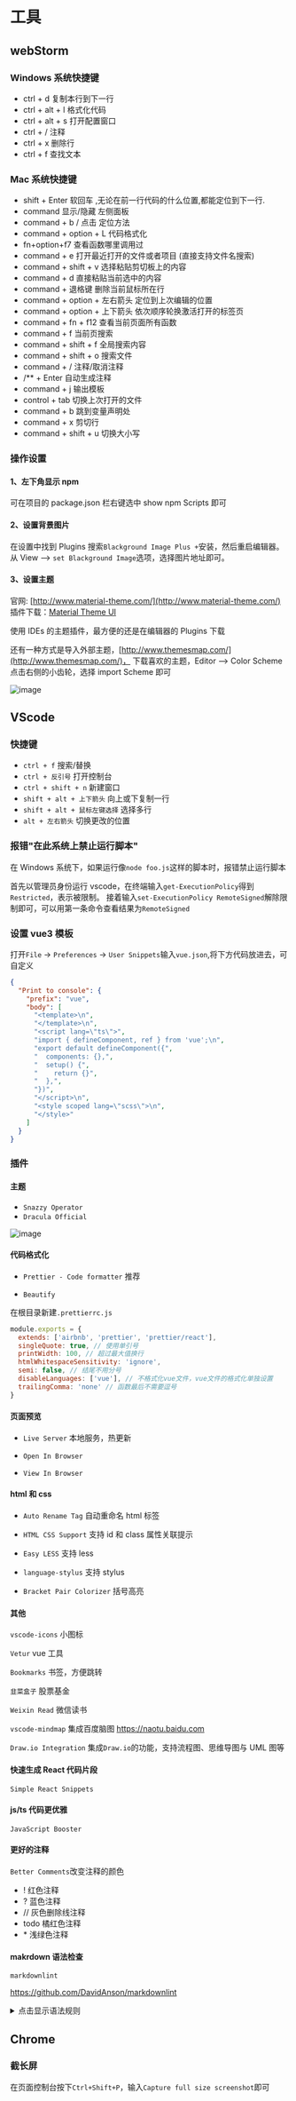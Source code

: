 # 工具

## webStorm

### Windows 系统快捷键

- ctrl + d 复制本行到下一行
- ctrl + alt + l 格式化代码
- ctrl + alt + s 打开配置窗口
- ctrl + / 注释
- ctrl + x 删除行
- ctrl + f 查找文本

### Mac 系统快捷键

- shift + Enter 软回车 ,无论在前一行代码的什么位置,都能定位到下一行.
- command 显示/隐藏 左侧面板
- command + b / 点击 定位方法
- command + option + L 代码格式化
- fn+option+f7 查看函数哪里调用过
- command + e 打开最近打开的文件或者项目 (直接支持文件名搜索)
- command + shift + v 选择粘贴剪切板上的内容
- command + d 直接粘贴当前选中的内容
- command + 退格键 删除当前鼠标所在行
- command + option + 左右箭头 定位到上次编辑的位置
- command + option + 上下箭头 依次顺序轮换激活打开的标签页
- command + fn + f12 查看当前页面所有函数
- command + f 当前页搜索
- command + shift + f 全局搜索内容
- command + shift + o 搜索文件
- command + / 注释/取消注释
- /\*\* + Enter 自动生成注释
- command + j 输出模板
- control + tab 切换上次打开的文件
- command + b 跳到变量声明处
- command + x 剪切行
- command + shift + u 切换大小写

### 操作设置

#### 1、左下角显示 npm

可在项目的 package.json 栏右键选中 show npm Scripts 即可

#### 2、设置背景图片

在设置中找到 Plugins 搜索`Blackground Image Plus +`安装，然后重启编辑器。从 View --> `set Blackground Image`选项，选择图片地址即可。

#### 3、设置主题

官网: [http://www.material-theme.com/](http://www.material-theme.com/)
插件下载：[Material Theme UI](https://plugins.jetbrains.com/plugin/8006-material-theme-ui/)

使用 IDEs 的主题插件，最方便的还是在编辑器的 Plugins 下载

还有一种方式是导入外部主题，[http://www.themesmap.com/](http://www.themesmap.com/)，
下载喜欢的主题，Editor --> Color Scheme 点击右侧的小齿轮，选择 import Scheme 即可

![image](https://zghimg.oss-cn-beijing.aliyuncs.com/blog/1666418549.png)

## VScode

### 快捷键

- `ctrl + f` 搜索/替换
- `ctrl + 反引号` 打开控制台
- `ctrl + shift + n` 新建窗口
- `shift + alt + 上下箭头` 向上或下复制一行
- `shift + alt + 鼠标左键选择` 选择多行
- `alt + 左右箭头` 切换更改的位置

### 报错"在此系统上禁止运行脚本"

在 Windows 系统下，如果运行像`node foo.js`这样的脚本时，报错禁止运行脚本

首先以管理员身份运行 vscode，在终端输入`get-ExecutionPolicy`得到`Restricted`，表示被限制。
接着输入`set-ExecutionPolicy RemoteSigned`解除限制即可，可以用第一条命令查看结果为`RemoteSigned`

### 设置 vue3 模板

打开`File` -> `Preferences` -> `User Snippets`输入`vue.json`,将下方代码放进去，可自定义

```json
{
  "Print to console": {
    "prefix": "vue",
    "body": [
      "<template>\n",
      "</template>\n",
      "<script lang=\"ts\">",
      "import { defineComponent, ref } from 'vue';\n",
      "export default defineComponent({",
      "  components: {},",
      "  setup() {",
      "    return {}",
      "  },",
      "})",
      "</script>\n",
      "<style scoped lang=\"scss\">\n",
      "</style>"
    ]
  }
}
```

### 插件

#### 主题

- `Snazzy Operator`
- `Dracula Official`

![image](https://zghimg.oss-cn-beijing.aliyuncs.com/blog/1666418526.png)

#### 代码格式化

- `Prettier - Code formatter` 推荐

- `Beautify`

在根目录新建`.prettierrc.js`

```js
module.exports = {
  extends: ['airbnb', 'prettier', 'prettier/react'],
  singleQuote: true, // 使用单引号
  printWidth: 100, // 超过最大值换行
  htmlWhitespaceSensitivity: 'ignore',
  semi: false, // 结尾不用分号
  disableLanguages: ['vue'], // 不格式化vue文件，vue文件的格式化单独设置
  trailingComma: 'none' // 函数最后不需要逗号
}
```

#### 页面预览

- `Live Server` 本地服务，热更新

- `Open In Browser`

- `View In Browser`

#### html 和 css

- `Auto Rename Tag` 自动重命名 html 标签

- `HTML CSS Support` 支持 id 和 class 属性关联提示

- `Easy LESS` 支持 less

- `language-stylus` 支持 stylus

- `Bracket Pair Colorizer` 括号高亮

#### 其他

`vscode-icons` 小图标

`Vetur` vue 工具

`Bookmarks` 书签，方便跳转

`韭菜盒子` 股票基金

`Weixin Read` 微信读书

`vscode-mindmap` 集成百度脑图 <https://naotu.baidu.com>

`Draw.io Integration` 集成`Draw.io`的功能，支持流程图、思维导图与 UML 图等

#### 快速生成 React 代码片段

`Simple React Snippets`

#### js/ts 代码更优雅

`JavaScript Booster`

#### 更好的注释

`Better Comments`改变注释的颜色

- ! 红色注释
- ? 蓝色注释
- // 灰色删除线注释
- todo 橘红色注释
- \* 浅绿色注释

#### makrdown 语法检查

`markdownlint`

<https://github.com/DavidAnson/markdownlint>

<details><summary>点击显示语法规则</summary>

- MD001 - Heading levels should only increment by one level at a time（标题级数只能逐级扩大）
- MD002 - First heading should be a top level heading（文档的第一个标题必须是最高级的标题，即 h1）
- MD003 - Heading style（整篇文档的标题格式要统一）
- MD004 - Unordered list style（整篇文档的无序列表的格式要一致）
- MD005 - Inconsistent indentation for list items at the same level（同一个等级的列表的缩进要一致）
- MD006 - Consider starting bulleted lists at the beginning of the line（一级标题不能缩进）
- MD007 - Unordered list indentation（无序列表嵌套的时候默认采取两个空格的缩进方式）
- MD009 - Trailing spaces（行尾只能添加 0 或 2 个空格）
- MD010 - Hard tabs（不能使用 tab 来进行缩进，要使用空格）
- MD011 - Reversed link syntax（内联形式的链接和创建方式是否错误，中括号和圆括号是否使用正确）
- MD012 - Multiple consecutive blank lines（文档中不能有连续的空行，在代码块中这个规则无效）
- MD013 - Line length（默认行的最大长度是 80，对表格代码块标题都有效）
- MD014 - Dollar signs used before commands without showing output（在代码块和终端命令前不要有$符号，如果代码块中既有终端命令也有命令的输出，则终端命令前可以有$）
- MD018 - No space after hash on atx style heading（标题格式如果是"atx"，则#号和文字之间需要一个空格隔开）
- MD019 - Multiple spaces after hash on atx style heading（标题格式如果是"atx"的话，#号和文字之间只需要一个空格隔开，不需要多个）
- MD020 - No space inside hashes on closed atx style heading（在"closed_atx"格式的标题中，文字和前后的#号之间都需要一个空格隔开）
- MD021 - Multiple spaces inside hashes on closed atx style heading（在"closed_atx"格式的标题中，文字和前后的#号之间只需要一个空格隔开，不能有多余的）
- MD022 - Headings should be surrounded by blank lines（标题的上下行必须都是空格）
- MD023 - Headings must start at the beginning of the line（标题行不能缩进）
- MD024 - Multiple headings with the same content（在文档中不能有重复性的标题）
- MD025 - Multiple top level headings in the same document（同一个文档中只能有一个最高级的标题）
- MD026 - Trailing punctuation in heading（标题的末尾不能有". , ; : ! ? "这些符号）
- MD027 - Multiple spaces after blockquote symbol（在创建引用块的时候，右尖号与文字之间要有一个空格）
- MD028 - Blank line inside blockquote（两个引用区块间不能仅用一个空行隔开或者同一引用区块中不能有空行，如果一行中没有内容，则这一行要用>开头）
- MD029 - Ordered list item prefix（有序列表的前缀序号格式必须用 1 或者从 1 开始的递增数字）
- MD030 - Spaces after list markers（列表的前缀符号和文字之间用一个空格隔开，在列表嵌套或者同一列表项中有多个段落时，无序列表缩进两个空格，有序列表缩进 3 个空格）
- MD031 - Fenced code blocks should be surrounded by blank lines（单独的代码块前后需要用空行隔开）
- MD032 - Lists should be surrounded by blank lines（列表前后需要用空格隔开）
- MD033 - Inline HTML（文档中不允许使用 html 语句）
- MD034 - Bare URL used（单纯的链接地址需要用尖括号 <> 包裹）
- MD035 - Horizontal rule style（创建水平线时整篇文档要一致）
- MD036 - Emphasis used instead of a heading（不能用强调来代替标题 \*\*\*\*）
- MD037 - Spaces inside emphasis markers（强调的符号和文字之间不能有空格）
- MD038 - Spaces inside code span elements（创建行内代码段的时候，单反引号和代码之间不能有空格）
- MD039 - Spaces inside link text（链接名和包围它的中括号之间不能有空格，但链接名中间可以有空格）
- MD040 - Fenced code blocks should have a language specified（块级代码应该指定代码块的编程语言，方便代码高亮）
- MD041 - First line in file should be a top level heading（文档的第一个非空行应该是文档最高级的标题，默认是 1 级标题）
- MD042 - No empty links（链接的地址不能为空）
- MD043 - Required heading structure（要求标题遵循一定的结构，默认是没有规定的结构）
- MD044 - Proper names should have the correct capitalization（指定一些名称，会检查它是否有正确的大写）
- MD045 - Images should have alternate text (alt text)（图片链接必须包含描述文本）
- MD046 - Code block style（整篇文档采用一致的代码格式）
- MD047 - Files should end with a single newline character（文档末尾需要一个空行）

</details>

## Chrome

### 截长屏

在页面控制台按下`Ctrl+Shift+P`，输入`Capture full size screenshot`即可
